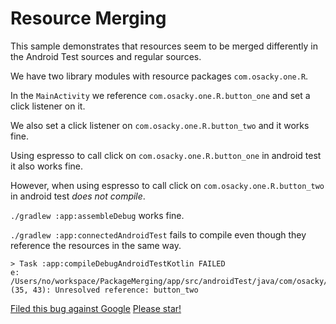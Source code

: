 # Resource Merging

This sample demonstrates that resources seem to be merged differently in the Android Test sources and regular sources.

We have two library modules with resource packages `com.osacky.one.R`.

In the `MainActivity` we reference `com.osacky.one.R.button_one` and set a click listener on it.

We also set a click listener on `com.osacky.one.R.button_two` and it works fine.

Using espresso to call click on `com.osacky.one.R.button_one` in android test it also works fine.

However, when using espresso to call  click on `com.osacky.one.R.button_two` in android test _does not compile_.


`./gradlew :app:assembleDebug` works fine.

`./gradlew :app:connectedAndroidTest` fails to compile even though they reference the resources in the same way.

```
> Task :app:compileDebugAndroidTestKotlin FAILED
e: /Users/no/workspace/PackageMerging/app/src/androidTest/java/com/osacky/merging/ExampleInstrumentedTest.kt: (35, 43): Unresolved reference: button_two
```

[Filed this bug against Google](https://issuetracker.google.com/issues/154260219)
[Please star!](https://issuetracker.google.com/issues/154260219)
